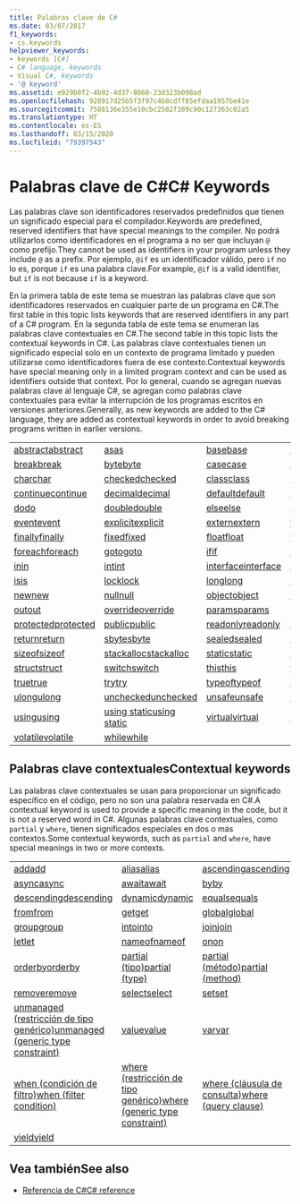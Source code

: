 ```yaml
---
title: Palabras clave de C#
ms.date: 03/07/2017
f1_keywords:
- cs.keywords
helpviewer_keywords:
- keywords [C#]
- C# language, keywords
- Visual C#, keywords
- '@ keyword'
ms.assetid: e929b0f2-4b92-4d37-8060-23d323b098ad
ms.openlocfilehash: 928917d25b5f3f97c4b8cdff85efdaa1957be41e
ms.sourcegitcommit: 7588136e355e10cbc2582f389c90c127363c02a5
ms.translationtype: HT
ms.contentlocale: es-ES
ms.lasthandoff: 03/15/2020
ms.locfileid: "79397543"
---
```

# <a name="c-keywords"></a><span data-ttu-id="1fd22-102">Palabras clave de C#</span><span class="sxs-lookup"><span data-stu-id="1fd22-102">C# Keywords</span></span>

<span data-ttu-id="1fd22-103">Las palabras clave son identificadores reservados predefinidos que tienen un significado especial para el compilador.</span><span class="sxs-lookup"><span data-stu-id="1fd22-103">Keywords are predefined, reserved identifiers that have special meanings to the compiler.</span></span> <span data-ttu-id="1fd22-104">No podrá utilizarlos como identificadores en el programa a no ser que incluyan `@` como prefijo.</span><span class="sxs-lookup"><span data-stu-id="1fd22-104">They cannot be used as identifiers in your program unless they include `@` as a prefix.</span></span> <span data-ttu-id="1fd22-105">Por ejemplo, `@if` es un identificador válido, pero `if` no lo es, porque `if` es una palabra clave.</span><span class="sxs-lookup"><span data-stu-id="1fd22-105">For example, `@if` is a valid identifier, but `if` is not because `if` is a keyword.</span></span>  
  
 <span data-ttu-id="1fd22-106">En la primera tabla de este tema se muestran las palabras clave que son identificadores reservados en cualquier parte de un programa en C#.</span><span class="sxs-lookup"><span data-stu-id="1fd22-106">The first table in this topic lists keywords that are reserved identifiers in any part of a C# program.</span></span> <span data-ttu-id="1fd22-107">En la segunda tabla de este tema se enumeran las palabras clave contextuales en C#.</span><span class="sxs-lookup"><span data-stu-id="1fd22-107">The second table in this topic lists the contextual keywords in C#.</span></span> <span data-ttu-id="1fd22-108">Las palabras clave contextuales tienen un significado especial solo en un contexto de programa limitado y pueden utilizarse como identificadores fuera de ese contexto.</span><span class="sxs-lookup"><span data-stu-id="1fd22-108">Contextual keywords have special meaning only in a limited program context and can be used as identifiers outside that context.</span></span> <span data-ttu-id="1fd22-109">Por lo general, cuando se agregan nuevas palabras clave al lenguaje C#, se agregan como palabras clave contextuales para evitar la interrupción de los programas escritos en versiones anteriores.</span><span class="sxs-lookup"><span data-stu-id="1fd22-109">Generally, as new keywords are added to the C# language, they are added as contextual keywords in order to avoid breaking programs written in earlier versions.</span></span>  
  
|||||  
|---|---|---|---|  
|[<span data-ttu-id="1fd22-110">abstract</span><span class="sxs-lookup"><span data-stu-id="1fd22-110">abstract</span></span>](abstract.md)|[<span data-ttu-id="1fd22-111">as</span><span class="sxs-lookup"><span data-stu-id="1fd22-111">as</span></span>](../operators/type-testing-and-cast.md#as-operator)|[<span data-ttu-id="1fd22-112">base</span><span class="sxs-lookup"><span data-stu-id="1fd22-112">base</span></span>](base.md)|[<span data-ttu-id="1fd22-113">bool</span><span class="sxs-lookup"><span data-stu-id="1fd22-113">bool</span></span>](../builtin-types/bool.md)|  
|[<span data-ttu-id="1fd22-114">break</span><span class="sxs-lookup"><span data-stu-id="1fd22-114">break</span></span>](break.md)|[<span data-ttu-id="1fd22-115">byte</span><span class="sxs-lookup"><span data-stu-id="1fd22-115">byte</span></span>](../builtin-types/integral-numeric-types.md)|[<span data-ttu-id="1fd22-116">case</span><span class="sxs-lookup"><span data-stu-id="1fd22-116">case</span></span>](switch.md)|[<span data-ttu-id="1fd22-117">catch</span><span class="sxs-lookup"><span data-stu-id="1fd22-117">catch</span></span>](try-catch.md)|  
|[<span data-ttu-id="1fd22-118">char</span><span class="sxs-lookup"><span data-stu-id="1fd22-118">char</span></span>](../builtin-types/char.md)|[<span data-ttu-id="1fd22-119">checked</span><span class="sxs-lookup"><span data-stu-id="1fd22-119">checked</span></span>](checked.md)|[<span data-ttu-id="1fd22-120">class</span><span class="sxs-lookup"><span data-stu-id="1fd22-120">class</span></span>](class.md)|[<span data-ttu-id="1fd22-121">const</span><span class="sxs-lookup"><span data-stu-id="1fd22-121">const</span></span>](const.md)|  
|[<span data-ttu-id="1fd22-122">continue</span><span class="sxs-lookup"><span data-stu-id="1fd22-122">continue</span></span>](continue.md)|[<span data-ttu-id="1fd22-123">decimal</span><span class="sxs-lookup"><span data-stu-id="1fd22-123">decimal</span></span>](../builtin-types/floating-point-numeric-types.md)|[<span data-ttu-id="1fd22-124">default</span><span class="sxs-lookup"><span data-stu-id="1fd22-124">default</span></span>](default.md)|[<span data-ttu-id="1fd22-125">delegate</span><span class="sxs-lookup"><span data-stu-id="1fd22-125">delegate</span></span>](../builtin-types/reference-types.md)|  
|[<span data-ttu-id="1fd22-126">do</span><span class="sxs-lookup"><span data-stu-id="1fd22-126">do</span></span>](do.md)|[<span data-ttu-id="1fd22-127">double</span><span class="sxs-lookup"><span data-stu-id="1fd22-127">double</span></span>](../builtin-types/floating-point-numeric-types.md)|[<span data-ttu-id="1fd22-128">else</span><span class="sxs-lookup"><span data-stu-id="1fd22-128">else</span></span>](if-else.md)|[<span data-ttu-id="1fd22-129">enum</span><span class="sxs-lookup"><span data-stu-id="1fd22-129">enum</span></span>](../builtin-types/enum.md)|  
|[<span data-ttu-id="1fd22-130">event</span><span class="sxs-lookup"><span data-stu-id="1fd22-130">event</span></span>](event.md)|[<span data-ttu-id="1fd22-131">explicit</span><span class="sxs-lookup"><span data-stu-id="1fd22-131">explicit</span></span>](../operators/user-defined-conversion-operators.md)|[<span data-ttu-id="1fd22-132">extern</span><span class="sxs-lookup"><span data-stu-id="1fd22-132">extern</span></span>](extern.md)|[<span data-ttu-id="1fd22-133">false</span><span class="sxs-lookup"><span data-stu-id="1fd22-133">false</span></span>](../builtin-types/bool.md)|  
|[<span data-ttu-id="1fd22-134">finally</span><span class="sxs-lookup"><span data-stu-id="1fd22-134">finally</span></span>](try-finally.md)|[<span data-ttu-id="1fd22-135">fixed</span><span class="sxs-lookup"><span data-stu-id="1fd22-135">fixed</span></span>](fixed-statement.md)|[<span data-ttu-id="1fd22-136">float</span><span class="sxs-lookup"><span data-stu-id="1fd22-136">float</span></span>](../builtin-types/floating-point-numeric-types.md)|[<span data-ttu-id="1fd22-137">for</span><span class="sxs-lookup"><span data-stu-id="1fd22-137">for</span></span>](for.md)|  
|[<span data-ttu-id="1fd22-138">foreach</span><span class="sxs-lookup"><span data-stu-id="1fd22-138">foreach</span></span>](foreach-in.md)|[<span data-ttu-id="1fd22-139">goto</span><span class="sxs-lookup"><span data-stu-id="1fd22-139">goto</span></span>](goto.md)|[<span data-ttu-id="1fd22-140">if</span><span class="sxs-lookup"><span data-stu-id="1fd22-140">if</span></span>](if-else.md)|[<span data-ttu-id="1fd22-141">implicit</span><span class="sxs-lookup"><span data-stu-id="1fd22-141">implicit</span></span>](../operators/user-defined-conversion-operators.md)|  
|[<span data-ttu-id="1fd22-142">in</span><span class="sxs-lookup"><span data-stu-id="1fd22-142">in</span></span>](in.md)|[<span data-ttu-id="1fd22-143">int</span><span class="sxs-lookup"><span data-stu-id="1fd22-143">int</span></span>](../builtin-types/integral-numeric-types.md)|[<span data-ttu-id="1fd22-144">interface</span><span class="sxs-lookup"><span data-stu-id="1fd22-144">interface</span></span>](interface.md)|[<span data-ttu-id="1fd22-145">internal</span><span class="sxs-lookup"><span data-stu-id="1fd22-145">internal</span></span>](internal.md)|
|[<span data-ttu-id="1fd22-146">is</span><span class="sxs-lookup"><span data-stu-id="1fd22-146">is</span></span>](is.md)|[<span data-ttu-id="1fd22-147">lock</span><span class="sxs-lookup"><span data-stu-id="1fd22-147">lock</span></span>](lock-statement.md)|[<span data-ttu-id="1fd22-148">long</span><span class="sxs-lookup"><span data-stu-id="1fd22-148">long</span></span>](../builtin-types/integral-numeric-types.md)|[<span data-ttu-id="1fd22-149">namespace</span><span class="sxs-lookup"><span data-stu-id="1fd22-149">namespace</span></span>](namespace.md)|
|[<span data-ttu-id="1fd22-150">new</span><span class="sxs-lookup"><span data-stu-id="1fd22-150">new</span></span>](../operators/new-operator.md)|[<span data-ttu-id="1fd22-151">null</span><span class="sxs-lookup"><span data-stu-id="1fd22-151">null</span></span>](null.md)|[<span data-ttu-id="1fd22-152">object</span><span class="sxs-lookup"><span data-stu-id="1fd22-152">object</span></span>](../builtin-types/reference-types.md)|[<span data-ttu-id="1fd22-153">operator</span><span class="sxs-lookup"><span data-stu-id="1fd22-153">operator</span></span>](../operators/operator-overloading.md)|
|[<span data-ttu-id="1fd22-154">out</span><span class="sxs-lookup"><span data-stu-id="1fd22-154">out</span></span>](out.md)|[<span data-ttu-id="1fd22-155">override</span><span class="sxs-lookup"><span data-stu-id="1fd22-155">override</span></span>](override.md)|[<span data-ttu-id="1fd22-156">params</span><span class="sxs-lookup"><span data-stu-id="1fd22-156">params</span></span>](params.md)|[<span data-ttu-id="1fd22-157">private</span><span class="sxs-lookup"><span data-stu-id="1fd22-157">private</span></span>](private.md)|
|[<span data-ttu-id="1fd22-158">protected</span><span class="sxs-lookup"><span data-stu-id="1fd22-158">protected</span></span>](protected.md)|[<span data-ttu-id="1fd22-159">public</span><span class="sxs-lookup"><span data-stu-id="1fd22-159">public</span></span>](public.md)|[<span data-ttu-id="1fd22-160">readonly</span><span class="sxs-lookup"><span data-stu-id="1fd22-160">readonly</span></span>](readonly.md)|[<span data-ttu-id="1fd22-161">ref</span><span class="sxs-lookup"><span data-stu-id="1fd22-161">ref</span></span>](ref.md)|
|[<span data-ttu-id="1fd22-162">return</span><span class="sxs-lookup"><span data-stu-id="1fd22-162">return</span></span>](return.md)|[<span data-ttu-id="1fd22-163">sbyte</span><span class="sxs-lookup"><span data-stu-id="1fd22-163">sbyte</span></span>](../builtin-types/integral-numeric-types.md)|[<span data-ttu-id="1fd22-164">sealed</span><span class="sxs-lookup"><span data-stu-id="1fd22-164">sealed</span></span>](sealed.md)|[<span data-ttu-id="1fd22-165">short</span><span class="sxs-lookup"><span data-stu-id="1fd22-165">short</span></span>](../builtin-types/integral-numeric-types.md)||
[<span data-ttu-id="1fd22-166">sizeof</span><span class="sxs-lookup"><span data-stu-id="1fd22-166">sizeof</span></span>](../operators/sizeof.md)|[<span data-ttu-id="1fd22-167">stackalloc</span><span class="sxs-lookup"><span data-stu-id="1fd22-167">stackalloc</span></span>](../operators/stackalloc.md)|[<span data-ttu-id="1fd22-168">static</span><span class="sxs-lookup"><span data-stu-id="1fd22-168">static</span></span>](static.md)|[<span data-ttu-id="1fd22-169">string</span><span class="sxs-lookup"><span data-stu-id="1fd22-169">string</span></span>](../builtin-types/reference-types.md)|
|[<span data-ttu-id="1fd22-170">struct</span><span class="sxs-lookup"><span data-stu-id="1fd22-170">struct</span></span>](../builtin-types/struct.md)|[<span data-ttu-id="1fd22-171">switch</span><span class="sxs-lookup"><span data-stu-id="1fd22-171">switch</span></span>](switch.md)|[<span data-ttu-id="1fd22-172">this</span><span class="sxs-lookup"><span data-stu-id="1fd22-172">this</span></span>](this.md)|[<span data-ttu-id="1fd22-173">throw</span><span class="sxs-lookup"><span data-stu-id="1fd22-173">throw</span></span>](throw.md)|
|[<span data-ttu-id="1fd22-174">true</span><span class="sxs-lookup"><span data-stu-id="1fd22-174">true</span></span>](../builtin-types/bool.md)|[<span data-ttu-id="1fd22-175">try</span><span class="sxs-lookup"><span data-stu-id="1fd22-175">try</span></span>](try-catch.md)|[<span data-ttu-id="1fd22-176">typeof</span><span class="sxs-lookup"><span data-stu-id="1fd22-176">typeof</span></span>](../operators/type-testing-and-cast.md#typeof-operator)|[<span data-ttu-id="1fd22-177">uint</span><span class="sxs-lookup"><span data-stu-id="1fd22-177">uint</span></span>](../builtin-types/integral-numeric-types.md)|
|[<span data-ttu-id="1fd22-178">ulong</span><span class="sxs-lookup"><span data-stu-id="1fd22-178">ulong</span></span>](../builtin-types/integral-numeric-types.md)|[<span data-ttu-id="1fd22-179">unchecked</span><span class="sxs-lookup"><span data-stu-id="1fd22-179">unchecked</span></span>](unchecked.md)|[<span data-ttu-id="1fd22-180">unsafe</span><span class="sxs-lookup"><span data-stu-id="1fd22-180">unsafe</span></span>](unsafe.md)|[<span data-ttu-id="1fd22-181">ushort</span><span class="sxs-lookup"><span data-stu-id="1fd22-181">ushort</span></span>](../builtin-types/integral-numeric-types.md)|
|[<span data-ttu-id="1fd22-182">using</span><span class="sxs-lookup"><span data-stu-id="1fd22-182">using</span></span>](using.md)|[<span data-ttu-id="1fd22-183">using static</span><span class="sxs-lookup"><span data-stu-id="1fd22-183">using static</span></span>](using-static.md)|[<span data-ttu-id="1fd22-184">virtual</span><span class="sxs-lookup"><span data-stu-id="1fd22-184">virtual</span></span>](virtual.md)|[<span data-ttu-id="1fd22-185">void</span><span class="sxs-lookup"><span data-stu-id="1fd22-185">void</span></span>](../builtin-types/void.md)|
|[<span data-ttu-id="1fd22-186">volatile</span><span class="sxs-lookup"><span data-stu-id="1fd22-186">volatile</span></span>](volatile.md)|[<span data-ttu-id="1fd22-187">while</span><span class="sxs-lookup"><span data-stu-id="1fd22-187">while</span></span>](while.md)|

## <a name="contextual-keywords"></a><span data-ttu-id="1fd22-188">Palabras clave contextuales</span><span class="sxs-lookup"><span data-stu-id="1fd22-188">Contextual keywords</span></span>

 <span data-ttu-id="1fd22-189">Las palabras clave contextuales se usan para proporcionar un significado específico en el código, pero no son una palabra reservada en C#.</span><span class="sxs-lookup"><span data-stu-id="1fd22-189">A contextual keyword is used to provide a specific meaning in the code, but it is not a reserved word in C#.</span></span> <span data-ttu-id="1fd22-190">Algunas palabras clave contextuales, como `partial` y `where`, tienen significados especiales en dos o más contextos.</span><span class="sxs-lookup"><span data-stu-id="1fd22-190">Some contextual keywords, such as `partial` and `where`, have special meanings in two or more contexts.</span></span>  
  
||||  
|---|---|---|  
|[<span data-ttu-id="1fd22-191">add</span><span class="sxs-lookup"><span data-stu-id="1fd22-191">add</span></span>](add.md)|[<span data-ttu-id="1fd22-192">alias</span><span class="sxs-lookup"><span data-stu-id="1fd22-192">alias</span></span>](extern-alias.md)|[<span data-ttu-id="1fd22-193">ascending</span><span class="sxs-lookup"><span data-stu-id="1fd22-193">ascending</span></span>](ascending.md)|
|[<span data-ttu-id="1fd22-194">async</span><span class="sxs-lookup"><span data-stu-id="1fd22-194">async</span></span>](async.md)|[<span data-ttu-id="1fd22-195">await</span><span class="sxs-lookup"><span data-stu-id="1fd22-195">await</span></span>](../operators/await.md)|[<span data-ttu-id="1fd22-196">by</span><span class="sxs-lookup"><span data-stu-id="1fd22-196">by</span></span>](by.md)|
|[<span data-ttu-id="1fd22-197">descending</span><span class="sxs-lookup"><span data-stu-id="1fd22-197">descending</span></span>](descending.md)|[<span data-ttu-id="1fd22-198">dynamic</span><span class="sxs-lookup"><span data-stu-id="1fd22-198">dynamic</span></span>](../builtin-types/reference-types.md)|[<span data-ttu-id="1fd22-199">equals</span><span class="sxs-lookup"><span data-stu-id="1fd22-199">equals</span></span>](equals.md)|
|[<span data-ttu-id="1fd22-200">from</span><span class="sxs-lookup"><span data-stu-id="1fd22-200">from</span></span>](from-clause.md)|[<span data-ttu-id="1fd22-201">get</span><span class="sxs-lookup"><span data-stu-id="1fd22-201">get</span></span>](get.md)|[<span data-ttu-id="1fd22-202">global</span><span class="sxs-lookup"><span data-stu-id="1fd22-202">global</span></span>](../operators/namespace-alias-qualifier.md)|
|[<span data-ttu-id="1fd22-203">group</span><span class="sxs-lookup"><span data-stu-id="1fd22-203">group</span></span>](group-clause.md)|[<span data-ttu-id="1fd22-204">into</span><span class="sxs-lookup"><span data-stu-id="1fd22-204">into</span></span>](into.md)|[<span data-ttu-id="1fd22-205">join</span><span class="sxs-lookup"><span data-stu-id="1fd22-205">join</span></span>](join-clause.md)|
|[<span data-ttu-id="1fd22-206">let</span><span class="sxs-lookup"><span data-stu-id="1fd22-206">let</span></span>](let-clause.md)|[<span data-ttu-id="1fd22-207">nameof</span><span class="sxs-lookup"><span data-stu-id="1fd22-207">nameof</span></span>](../operators/nameof.md)|[<span data-ttu-id="1fd22-208">on</span><span class="sxs-lookup"><span data-stu-id="1fd22-208">on</span></span>](on.md)|
|[<span data-ttu-id="1fd22-209">orderby</span><span class="sxs-lookup"><span data-stu-id="1fd22-209">orderby</span></span>](orderby-clause.md)|[<span data-ttu-id="1fd22-210">partial (tipo)</span><span class="sxs-lookup"><span data-stu-id="1fd22-210">partial (type)</span></span>](partial-type.md)|[<span data-ttu-id="1fd22-211">partial (método)</span><span class="sxs-lookup"><span data-stu-id="1fd22-211">partial (method)</span></span>](partial-method.md)|
|[<span data-ttu-id="1fd22-212">remove</span><span class="sxs-lookup"><span data-stu-id="1fd22-212">remove</span></span>](remove.md)|[<span data-ttu-id="1fd22-213">select</span><span class="sxs-lookup"><span data-stu-id="1fd22-213">select</span></span>](select-clause.md)|[<span data-ttu-id="1fd22-214">set</span><span class="sxs-lookup"><span data-stu-id="1fd22-214">set</span></span>](set.md)|
|[<span data-ttu-id="1fd22-215">unmanaged (restricción de tipo genérico)</span><span class="sxs-lookup"><span data-stu-id="1fd22-215">unmanaged (generic type constraint)</span></span>](where-generic-type-constraint.md)|[<span data-ttu-id="1fd22-216">value</span><span class="sxs-lookup"><span data-stu-id="1fd22-216">value</span></span>](value.md)|[<span data-ttu-id="1fd22-217">var</span><span class="sxs-lookup"><span data-stu-id="1fd22-217">var</span></span>](var.md)|
|[<span data-ttu-id="1fd22-218">when (condición de filtro)</span><span class="sxs-lookup"><span data-stu-id="1fd22-218">when (filter condition)</span></span>](when.md)|[<span data-ttu-id="1fd22-219">where (restricción de tipo genérico)</span><span class="sxs-lookup"><span data-stu-id="1fd22-219">where (generic type constraint)</span></span>](where-generic-type-constraint.md)|[<span data-ttu-id="1fd22-220">where (cláusula de consulta)</span><span class="sxs-lookup"><span data-stu-id="1fd22-220">where (query clause)</span></span>](where-clause.md)|
|[<span data-ttu-id="1fd22-221">yield</span><span class="sxs-lookup"><span data-stu-id="1fd22-221">yield</span></span>](yield.md)| | |
  
## <a name="see-also"></a><span data-ttu-id="1fd22-222">Vea también</span><span class="sxs-lookup"><span data-stu-id="1fd22-222">See also</span></span>

- [<span data-ttu-id="1fd22-223">Referencia de C#</span><span class="sxs-lookup"><span data-stu-id="1fd22-223">C# reference</span></span>](../index.md)
